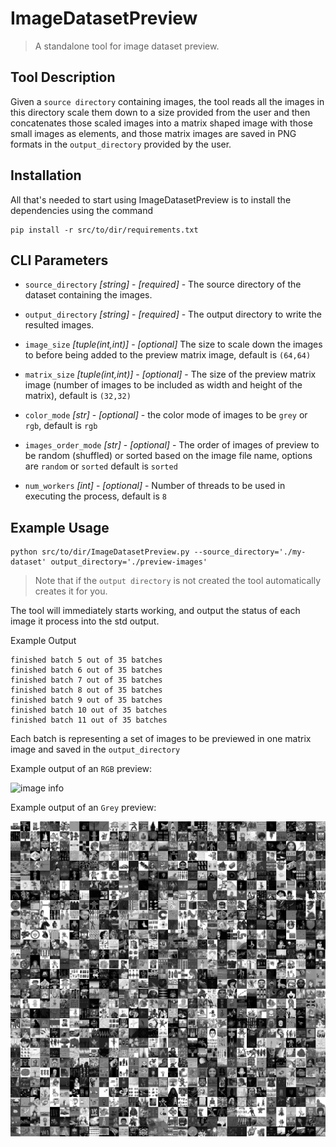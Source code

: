 # ImageDatasetPreview
> A standalone tool for image dataset preview. 

## Tool Description

Given a `source directory` containing images, the tool reads all the images in this directory scale them down to a size provided from the user and then concatenates those scaled images into a matrix shaped image with those small images as elements, and those matrix images are saved in PNG formats in the `output_directory` provided by the user. 

## Installation
All that's needed to start using ImageDatasetPreview is to install the dependencies using the command
```
pip install -r src/to/dir/requirements.txt
```

## CLI Parameters

* `source_directory` _[string]_ - _[required]_ - The source directory of the dataset containing the images.
* `output_directory` _[string]_ - _[required]_ - The output directory to write the resulted images.

* `image_size` _[tuple(int,int)]_ - _[optional]_ The size to scale down the images to before being added to the preview matrix image, default is `(64,64)`

* `matrix_size` _[tuple(int,int)]_ - _[optional]_ -  The size of the preview matrix image (number of images to be included as width and height of the matrix), default is `(32,32)`

* `color_mode` _[str]_ - _[optional]_ -  the color mode of images to be `grey` or `rgb`, default is `rgb` 
* `images_order_mode` _[str]_ - _[optional]_ - The order of images of preview to be random (shuffled) or sorted based on the image file name, options are `random` or `sorted` default is `sorted`
* `num_workers` _[int]_ - _[optional]_ - Number of threads to be used in executing the process, default is `8` 

## Example Usage

```
python src/to/dir/ImageDatasetPreview.py --source_directory='./my-dataset' output_directory='./preview-images'
```

> Note that if the `output directory` is not created the tool automatically creates it for you. 

The tool will immediately starts working, and output the status of each image it process into the std output. 

Example Output 
```
finished batch 5 out of 35 batches
finished batch 6 out of 35 batches
finished batch 7 out of 35 batches
finished batch 8 out of 35 batches
finished batch 9 out of 35 batches
finished batch 10 out of 35 batches
finished batch 11 out of 35 batches
```

Each batch is representing a set of images to be previewed in one matrix image and saved in the `output_directory`

Example output of an `RGB` preview:

![image info](example_rgb.png)

Example output of an `Grey` preview:

![image info](example_grey.png)
